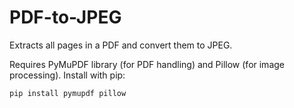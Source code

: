 # PDF-to-JPEG
Extracts all pages in a PDF and convert them to JPEG.

Requires PyMuPDF library (for PDF handling) and Pillow (for image processing). Install with pip:
```
pip install pymupdf pillow
```

